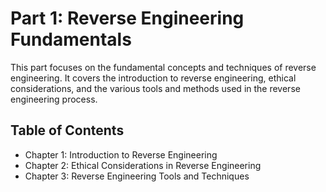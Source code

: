 # Part 1: Reverse Engineering Fundamentals

This part focuses on the fundamental concepts and techniques of reverse engineering. It covers the introduction to reverse engineering, ethical considerations, and the various tools and methods used in the reverse engineering process.

## Table of Contents

- Chapter 1: Introduction to Reverse Engineering
- Chapter 2: Ethical Considerations in Reverse Engineering
- Chapter 3: Reverse Engineering Tools and Techniques